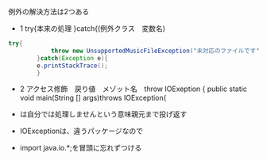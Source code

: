 例外の解決方法は2つある
- 1 try{本来の処理
}catch{(例外クラス　変数名)

```java
try{
			throw new UnsupportedMusicFileException("未対応のファイルです");
		}catch(Exception e){
		e.printStackTrace();
		}
```
- 2 アクセス修飾　戻り値　メゾット名　throw IOExeption {
public static void main(String [] args)throws IOException{
- は自分では処理しませんという意味親元まで投げ返す

 - IOExceptionは、違うパッケージなので

- import java.io.*;を冒頭に忘れずつける
